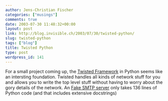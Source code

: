 ```yaml
---
author: Jens-Christian Fischer
categories: ["musings"]
comments: true
date: 2003-07-30 11:48:32+00:00
layout: post
link: http://blog.invisible.ch/2003/07/30/twisted-python/
slug: twisted-python
tags: ["blog"]
title: Twisted Python
type: post
wordpress_id: 141
---
```


For a small project coming up, the [Twisted Framework](http://www.twistedmatrix.com/products/twisted) in Python seems like an intersting foundation. 
Twisted handles all kinds of network stuff for you and allows you to write the top level stuff without having to worry about the gory details of the network. 
An [Fake SMTP server](http://twistedmatrix.com/pipermail/twisted-python/2003-June/004624.html) only takes 136 lines of Python code (and that includes extensive docstrings)
